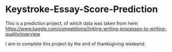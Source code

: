 # Keystroke-Essay-Score-Prediction

This is a prediction project, of which data was taken from here: https://www.kaggle.com/competitions/linking-writing-processes-to-writing-quality/overview

I aim to complete this project by the end of thanksgiving weekend.
